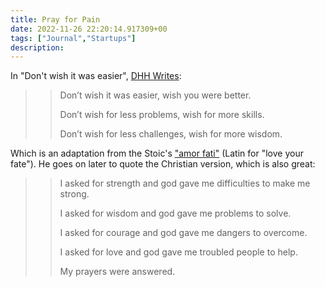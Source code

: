 ```yaml
---
title: Pray for Pain
date: 2022-11-26 22:20:14.917309+00
tags: ["Journal","Startups"]
description: 
---
```

In "Don't wish it was easier", [DHH Writes](https://world.hey.com/dhh/don-t-wish-it-was-easier-9018b6d7):

> > Don’t wish it was easier, wish you were better.
> > 
> > Don’t wish for less problems, wish for more skills.
> > 
> > Don’t wish for less challenges, wish for more wisdom.

Which is an adaptation from the Stoic's ["amor fati"](https://en.wikipedia.org/wiki/Amor_fati) (Latin for "love your fate"). He goes on later to quote the Christian version, which is also great:

> > I asked for strength and god gave me difficulties to make me strong.
> > 
> > I asked for wisdom and god gave me problems to solve.
> > 
> > I asked for courage and god gave me dangers to overcome.
> > 
> > I asked for love and god gave me troubled people to help.
> > 
> > My prayers were answered.

